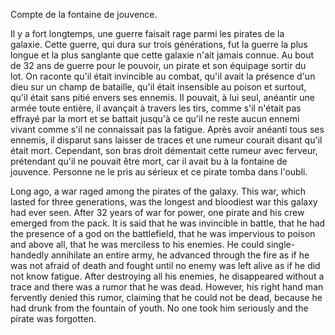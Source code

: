 Compte de la fontaine de jouvence.

Il y a fort longtemps, une guerre faisait rage parmi les pirates de la galaxie. Cette guerre, qui dura sur trois générations, fut la guerre la plus longue et la plus sanglante que cette galaxie n'ait jamais connue. Au bout de 32 ans de guerre pour le pouvoir, un pirate et son équipage sortir du lot. On raconte qu'il était invincible au combat, qu'il avait la présence d'un dieu sur un champ de bataille, qu'il était insensible au poison et surtout, qu'il était sans pitié envers ses ennemis. Il pouvait, à lui seul, anéantir une armée toute entière, il avançait à travers les tirs, comme s'il n'était pas effrayé par la mort et se battait jusqu'à ce qu'il ne reste aucun ennemi vivant comme s'il ne connaissait pas la fatigue. Après avoir anéanti tous ses ennemis, il disparut sans laisser de traces et une rumeur courait disant qu'il était mort. Cependant, son bras droit démentait cette rumeur avec ferveur, prétendant qu'il ne pouvait être mort, car il avait bu à la fontaine de jouvence. Personne ne le pris au sérieux et ce pirate tomba dans l'oubli.





Long ago, a war raged among the pirates of the galaxy. This war, which lasted for three generations, was the longest and bloodiest war this galaxy had ever seen. After 32 years of war for power, one pirate and his crew emerged from the pack. It is said that he was invincible in battle, that he had the presence of a god on the battlefield, that he was impervious to poison and above all, that he was merciless to his enemies. He could single-handedly annihilate an entire army, he advanced through the fire as if he was not afraid of death and fought until no enemy was left alive as if he did not know fatigue. After destroying all his enemies, he disappeared without a trace and there was a rumor that he was dead. However, his right hand man fervently denied this rumor, claiming that he could not be dead, because he had drunk from the fountain of youth. No one took him seriously and the pirate was forgotten.




